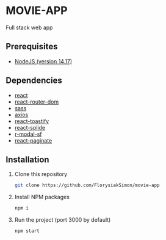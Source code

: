 # MOVIE-APP

Full stack web app

## Prerequisites

- [NodeJS (version 14.17)](https://nodejs.org/en/)

## Dependencies

- [react](https://reactjs.org/)
- [react-router-dom](https://reactrouter.com/web/guides/quick-start)
- [sass](https://sass-lang.com/)
- [axios](https://axios-http.com)
- [react-toastify](https://fkhadra.github.io/react-toastify/introduction)
- [react-splide](https://splidejs.com/integration/react-splide/)
- [r-modal-sf](https://www.npmjs.com/package/r-modal-sf)
- [react-paginate](https://github.com/AdeleD/react-paginate#readme)

## Installation

1. Clone this repository
   ```sh
   git clone https://github.com/FlorysiakSimon/movie-app
   ```
2. Install NPM packages
   ```sh
   npm i
   ```
3. Run the project (port 3000 by default)
   ```sh
   npm start
   ```
